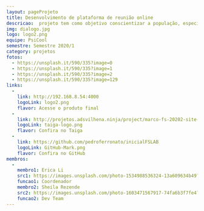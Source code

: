 ```yaml
---
layout: pageProjeto
title: Desenvolvimento de plataforma de reunião online
descricao:  projeto tem como objetivo conscientizar a população, especialmente os jovens, que tem adentrado recentemente no mundo da informática, sobre o problemático contraste entre os benefícios e malefícios da tecnologia.
img: dialogo.jpg
logo: logo2.png
equipe: PsiCool
semestre: Semestre 2020/1
category: projetos
fotos:
  - https://unsplash.it/590/335?image=0
  - https://unsplash.it/590/335?image=1
  - https://unsplash.it/590/335?image=2
  - https://unsplash.it/590/335?image=129
links: 
  - 
    link: http://192.168.8.54:4000
    logoLink: logo2.png
    flavor: Acesse o produto final
  - 
    link: http://projetos.adsvilhena.ninja/project/marco-fs-20202-site-da-fslab-fs-cascade-dev/timeline
    logoLink: taiga-logo.png
    flavor: Confira no Taiga
  - 
    link: https://github.com/pedroferronato/inicialFSLAB
    logoLink: GitHub-Mark.png
    flavor: Confira no GitHub
membros:
  -
    membro1: Erica Li
    src1: https://images.unsplash.com/photo-1534988536324-13a609634b49?ixid=MXwxMjA3fDB8MHxwaG90by1wYWdlfHx8fGVufDB8fHw%3D&ixlib=rb-1.2.1&auto=format&fit=crop&w=750&q=80
    funcao1: Coordenador
    membro2: Sheila Rezende
    src2: https://images.unsplash.com/photo-1603471567917-74fa6b3f7fe4?ixlib=rb-1.2.1&ixid=eyJhcHBfaWQiOjEyMDd9&auto=format&fit=crop&w=500&q=80
    funcao2: Dev Team
---
```

